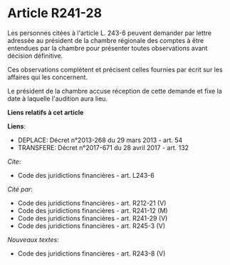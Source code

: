 # Article R241-28

Les personnes citées à l'article L. 243-6 peuvent demander par lettre adressée au président de la chambre régionale des
comptes à être entendues par la chambre pour présenter toutes observations avant décision définitive. 

Ces observations complètent et précisent celles fournies par écrit sur les affaires qui les concernent. 

Le président de la chambre accuse réception de cette demande et fixe la date à laquelle l'audition aura lieu.

**Liens relatifs à cet article**

**Liens**:

  - DEPLACE: Décret n°2013-268 du 29 mars 2013 - art. 54
  - TRANSFERE: Décret n°2017-671 du 28 avril 2017 - art. 132

_Cite_:

  - Code des juridictions financières - art. L243-6

_Cité par_:

  - Code des juridictions financières - art. R212-21 (V)
  - Code des juridictions financières - art. R241-12 (M)
  - Code des juridictions financières - art. R241-29 (V)
  - Code des juridictions financières - art. R245-3 (V)

_Nouveaux textes_:

  - Code des juridictions financières - art. R243-8 (V)
